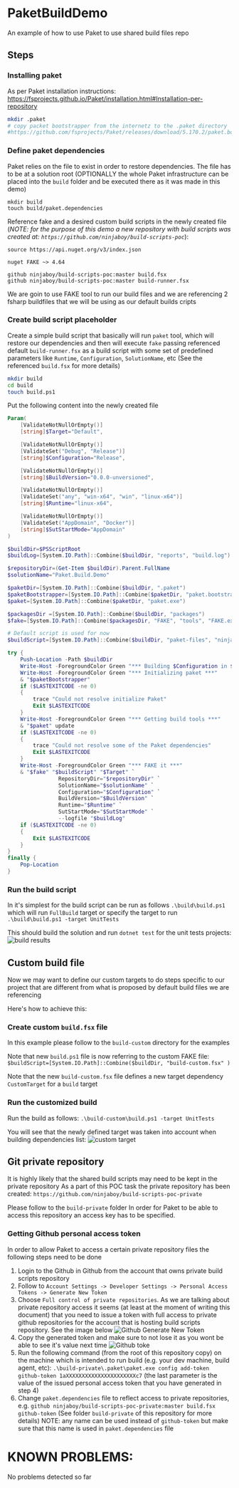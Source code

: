 # PaketBuildDemo
An example of how to use Paket to use shared build files repo

## Steps

### Installing paket
As per Paket installation instructions: https://fsprojects.github.io/Paket/installation.html#Installation-per-repository

``` bash
mkdir .paket
# copy packet bootstrapper from the internetz to the .paket directory
#https://github.com/fsprojects/Paket/releases/download/5.170.2/paket.bootstrapper.exe
```

### Define paket dependencies
Paket relies on the file to exist in order to restore dependencies. The file has to be at a solution root (OPTIONALLY the whole Paket infrastructure can be placed into the `build` folder and be executed there as it was made in this demo)

```
mkdir build
touch build/paket.dependencies
```

Reference fake and a desired custom build scripts in the newly created file (_NOTE: for the purpose of this demo a new repository with build scripts was created at: `https://github.com/ninjaboy/build-scripts-poc`_):

``` paket
source https://api.nuget.org/v3/index.json

nuget FAKE ~> 4.64

github ninjaboy/build-scripts-poc:master build.fsx
github ninjaboy/build-scripts-poc:master build-runner.fsx

```

We are goin to use FAKE tool to run our build files and we are referencing 2 fsharp buildfiles that we will be using as our default builds cripts

### Create build script placeholder

Create a simple build script that basically will run `paket` tool, which will restore our dependencies and then will execute `fake` passing referenced default `build-runner.fsx` as a build script with some set of predefined parameters like `Runtime`, `Configuration`, `SolutionName`, etc (See the referenced `build.fsx` for more details)

``` bash
mkdir build
cd build
touch build.ps1
```

Put the following content into the newly created file

``` powershell
Param(
    [ValidateNotNullOrEmpty()]
    [string]$Target="Default",

    [ValidateNotNullOrEmpty()]
    [ValidateSet("Debug", "Release")]
    [string]$Configuration="Release",

    [ValidateNotNullOrEmpty()]
    [string]$BuildVersion="0.0.0-unversioned",

    [ValidateNotNullOrEmpty()]
    [ValidateSet("any", "win-x64", "win", "linux-x64")]
    [string]$Runtime="linux-x64", 

    [ValidateNotNullOrEmpty()]
    [ValidateSet("AppDomain", "Docker")]
    [string]$SutStartMode="AppDomain"
)

$buildDir=$PSScriptRoot
$buildLog=[System.IO.Path]::Combine($buildDir, "reports", "build.log")

$repositoryDir=(Get-Item $buildDir).Parent.FullName
$solutionName="Paket.Build.Demo"

$paketDir=[System.IO.Path]::Combine($buildDir, ".paket")
$paketBootstrapper=[System.IO.Path]::Combine($paketDir, "paket.bootstrapper.exe")
$paket=[System.IO.Path]::Combine($paketDir, "paket.exe")

$packagesDir =[System.IO.Path]::Combine($buildDir, "packages")
$fake=[System.IO.Path]::Combine($packagesDir, "FAKE", "tools", "FAKE.exe")

# Default script is used for now
$buildScript=[System.IO.Path]::Combine($buildDir, "paket-files", "ninjaboy", "build-scripts-poc", "build-runner.fsx" )

try {
    Push-Location -Path $buildDir
    Write-Host -ForegroundColor Green "*** Building $Configuration in $repositoryDir for solution $solutionName***"
    Write-Host -ForegroundColor Green "*** Initializing paket ***"
    & "$paketBootstrapper"
    if ($LASTEXITCODE -ne 0)
    {
        trace "Could not resolve initialize Paket"
        Exit $LASTEXITCODE
    }
    Write-Host -ForegroundColor Green "*** Getting build tools ***"
    & "$paket" update
    if ($LASTEXITCODE -ne 0)
    {
        trace "Could not resolve some of the Paket dependencies"
        Exit $LASTEXITCODE
    }
    Write-Host -ForegroundColor Green "*** FAKE it ***"
    & "$fake" "$buildScript" "$Target" `
                RepositoryDir="$repositoryDir" `
                SolutionName="$solutionName" `
                Configuration="$Configuration" `
                BuildVersion="$BuildVersion" `
                Runtime="$Runtime" `
                SutStartMode="$SutStartMode" `
                --logfile "$buildLog"
    if ($LASTEXITCODE -ne 0)
    {
        Exit $LASTEXITCODE
    }    
}
finally {
    Pop-Location
}
```

### Run the build script
In it's simplest for the build script can be run as follows `.\build\build.ps1` which will run `FullBuild` target or specify the target to run `.\build\build.ps1 -target UnitTests`

This should build the solution and run `dotnet test` for the unit tests projects:
![build results](static/images/buildResults.png "Build results output")

## Custom build file
Now we may want to define our custom targets to do steps specific to our project that are different from what is proposed by default build files we are referencing

Here's how to achieve this:

### Create custom `build.fsx` file
In this example please follow to the `build-custom` directory for the examples

Note that new `build.ps1` file is now referring to the custom FAKE file:
`$buildScript=[System.IO.Path]::Combine($buildDir, "build-custom.fsx" )`

Note that the new `build-custom.fsx` file defines a new target dependency `CustomTarget` for a `build` target

### Run the customized build
Run the build as follows:
`.\build-custom\build.ps1 -target UnitTests`

You will see that the newly defined target was taken into account when building dependencies list:
![custom target](static/images/custom-build.png "Custom target is now taken into dependencies list")

## Git private repository
It is highly likely that the shared build scripts may need to be kept in the private repository
As a part of this POC task the private repository has been created: `https://github.com/ninjaboy/build-scripts-poc-private`

Please follow to the `build-private` folder
In order for Paket to be able to access this repository an access key has to be specified.

### Getting Github personal access token
In order to allow Paket to access a certain private repository files the following steps need to be done

1. Login to the Github in Github from the account that owns private build scripts repository
2. Follow to `Account Settings -> Developer Settings -> Personal Access Tokens -> Generate New Token`
3. Choose `Full control of private repositories`. As we are talking about private repository access it seems (at least at the moment of writing this document) that you need to issue a token with full access to private github repositories for the account that is hosting build scripts repository. See the image below
![Github Generate New Token](static/images/generateNewToken.png "Github Generate New Token")
4. Copy the generated token and make sure to not lose it as you wont be able to see it's value next time
![Github toke](static/images/generateNewToken.png "Copy the token to a safe place")
5. Run the following command (from the root of this repository copy) on the machine which is intended to run build (e.g. your dev machine, build agent, etc): `.\build-private\.paket\paket.exe config add-token github-token 1aXXXXXXXXXXXXXXXXXXXXXXc7` (the last parameter is the value of the issued personal access token that you have generated in step 4)
2. Change `paket.dependencies` file to reflect access to private repositories, e.g. `github ninjaboy/build-scripts-poc-private:master build.fsx github-token` (See folder `build-private` of this repository for more details)
NOTE: any name can be used instead of `github-token` but make sure that this name is used in `paket.dependencies` file

# KNOWN PROBLEMS: 

No problems detected so far